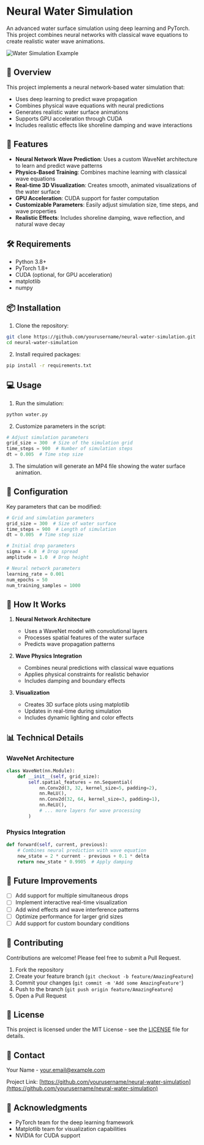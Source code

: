 # Neural Water Simulation

An advanced water surface simulation using deep learning and PyTorch. This project combines neural networks with classical wave equations to create realistic water wave animations.

![Water Simulation Example](demo.gif)

## 🌊 Overview

This project implements a neural network-based water simulation that:
- Uses deep learning to predict wave propagation
- Combines physical wave equations with neural predictions
- Generates realistic water surface animations
- Supports GPU acceleration through CUDA
- Includes realistic effects like shoreline damping and wave interactions

## 🚀 Features

- **Neural Network Wave Prediction**: Uses a custom WaveNet architecture to learn and predict wave patterns
- **Physics-Based Training**: Combines machine learning with classical wave equations
- **Real-time 3D Visualization**: Creates smooth, animated visualizations of the water surface
- **GPU Acceleration**: CUDA support for faster computation
- **Customizable Parameters**: Easily adjust simulation size, time steps, and wave properties
- **Realistic Effects**: Includes shoreline damping, wave reflection, and natural wave decay

## 🛠️ Requirements

- Python 3.8+
- PyTorch 1.8+
- CUDA (optional, for GPU acceleration)
- matplotlib
- numpy

## 📦 Installation

1. Clone the repository:
```bash
git clone https://github.com/yourusername/neural-water-simulation.git
cd neural-water-simulation
```

2. Install required packages:
```bash
pip install -r requirements.txt
```

## 💻 Usage

1. Run the simulation:
```bash
python water.py
```

2. Customize parameters in the script:
```python
# Adjust simulation parameters
grid_size = 300  # Size of the simulation grid
time_steps = 900  # Number of simulation steps
dt = 0.005  # Time step size
```

3. The simulation will generate an MP4 file showing the water surface animation.

## 🔧 Configuration

Key parameters that can be modified:

```python
# Grid and simulation parameters
grid_size = 300  # Size of water surface
time_steps = 900  # Length of simulation
dt = 0.005  # Time step size

# Initial drop parameters
sigma = 4.0  # Drop spread
amplitude = 1.0  # Drop height

# Neural network parameters
learning_rate = 0.001
num_epochs = 50
num_training_samples = 1000
```

## 🧪 How It Works

1. **Neural Network Architecture**
   - Uses a WaveNet model with convolutional layers
   - Processes spatial features of the water surface
   - Predicts wave propagation patterns

2. **Wave Physics Integration**
   - Combines neural predictions with classical wave equations
   - Applies physical constraints for realistic behavior
   - Includes damping and boundary effects

3. **Visualization**
   - Creates 3D surface plots using matplotlib
   - Updates in real-time during simulation
   - Includes dynamic lighting and color effects

## 📊 Technical Details

### WaveNet Architecture
```python
class WaveNet(nn.Module):
    def __init__(self, grid_size):
        self.spatial_features = nn.Sequential(
            nn.Conv2d(3, 32, kernel_size=5, padding=2),
            nn.ReLU(),
            nn.Conv2d(32, 64, kernel_size=3, padding=1),
            nn.ReLU(),
            # ... more layers for wave processing
        )
```

### Physics Integration
```python
def forward(self, current, previous):
    # Combines neural prediction with wave equation
    new_state = 2 * current - previous + 0.1 * delta
    return new_state * 0.9905  # Apply damping
```

## 🎯 Future Improvements

- [ ] Add support for multiple simultaneous drops
- [ ] Implement interactive real-time visualization
- [ ] Add wind effects and wave interference patterns
- [ ] Optimize performance for larger grid sizes
- [ ] Add support for custom boundary conditions

## 🤝 Contributing

Contributions are welcome! Please feel free to submit a Pull Request.

1. Fork the repository
2. Create your feature branch (`git checkout -b feature/AmazingFeature`)
3. Commit your changes (`git commit -m 'Add some AmazingFeature'`)
4. Push to the branch (`git push origin feature/AmazingFeature`)
5. Open a Pull Request

## 📝 License

This project is licensed under the MIT License - see the [LICENSE](LICENSE) file for details.

## 📧 Contact

Your Name - [your.email@example.com](mailto:your.email@example.com)

Project Link: [https://github.com/yourusername/neural-water-simulation](https://github.com/yourusername/neural-water-simulation)

## 🙏 Acknowledgments

- PyTorch team for the deep learning framework
- Matplotlib team for visualization capabilities
- NVIDIA for CUDA support

